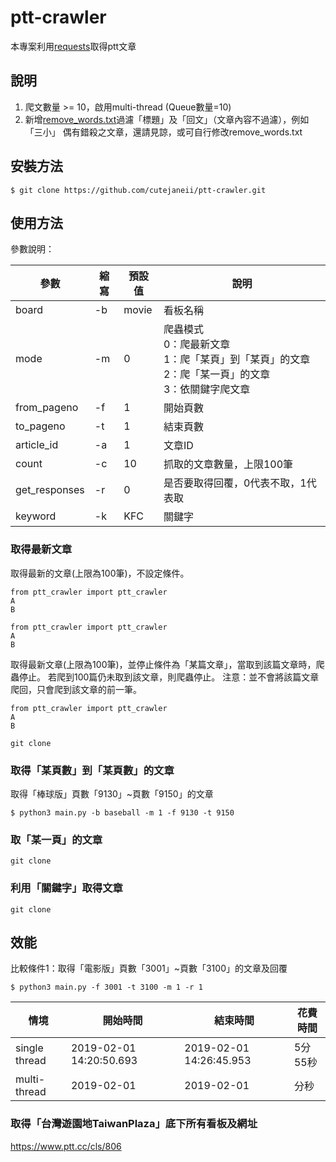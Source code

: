 # ptt-crawler

本專案利用[requests](https://github.com/requests/requests)取得ptt文章

## 說明
1. 爬文數量 >= 10，啟用multi-thread (Queue數量=10) 
2. 新增[remove_words.txt](https://github.com/cutejaneii/ptt-crawler/blob/master/ptt-crawler/remove_words.txt)過濾「標題」及「回文」（文章內容不過濾），例如「三小」
   偶有錯殺之文章，還請見諒，或可自行修改remove_words.txt


## 安裝方法
<pre><code>$ git clone https://github.com/cutejaneii/ptt-crawler.git</code></pre>

## 使用方法

參數說明：

| 參數 | 縮寫 | 預設值 | 說明 | 
| ------ | ------ | ------ | ------ |
| board| -b | movie | 看板名稱 |
| mode | -m | 0 | 爬蟲模式<br> 0：爬最新文章<br>1：爬「某頁」到「某頁」的文章<br>2：爬「某一頁」的文章<br>3：依關鍵字爬文章 |
| from_pageno | -f | 1 | 開始頁數 |
| to_pageno | -t | 1 | 結束頁數 |
| article_id | -a | 1 | 文章ID |
| count | -c | 10 | 抓取的文章數量，上限100筆 |
| get_responses | -r | 0 | 是否要取得回覆，0代表不取，1代表取 |
| keyword | -k | KFC | 關鍵字 |

### 取得最新文章

取得最新的文章(上限為100筆)，不設定條件。

<pre><code>from ptt_crawler import ptt_crawler
A
B</code></pre>

<pre><code>from ptt_crawler import ptt_crawler
A
B</code></pre>


取得最新文章(上限為100筆)，並停止條件為「某篇文章」，當取到該篇文章時，爬蟲停止。
若爬到100篇仍未取到該文章，則爬蟲停止。
注意：並不會將該篇文章爬回，只會爬到該文章的前一筆。

<pre><code>from ptt_crawler import ptt_crawler
A
B</code></pre>


<pre><code>git clone </code></pre>

### 取得「某頁數」到「某頁數」的文章
取得「棒球版」頁數「9130」~頁數「9150」的文章
<pre><code>$ python3 main.py -b baseball -m 1 -f 9130 -t 9150</code></pre>

### 取「某一頁」的文章

<pre><code>git clone </code></pre>

### 利用「關鍵字」取得文章

<pre><code>git clone </code></pre>


## 效能
比較條件1：取得「電影版」頁數「3001」~頁數「3100」的文章及回覆
<pre><code>$ python3 main.py -f 3001 -t 3100 -m 1 -r 1</code></pre>

 
| 情境 | 開始時間 | 結束時間 | 花費時間 | 
| ------ | ------ | ------ | ------ |
| single thread | 2019-02-01　14:20:50.693 | 2019-02-01 14:26:45.953 | 5分55秒 |
| multi-thread | 2019-02-01 | 2019-02-01 | 分秒 |


### 取得「台灣遊園地TaiwanPlaza」底下所有看板及網址
https://www.ptt.cc/cls/806
